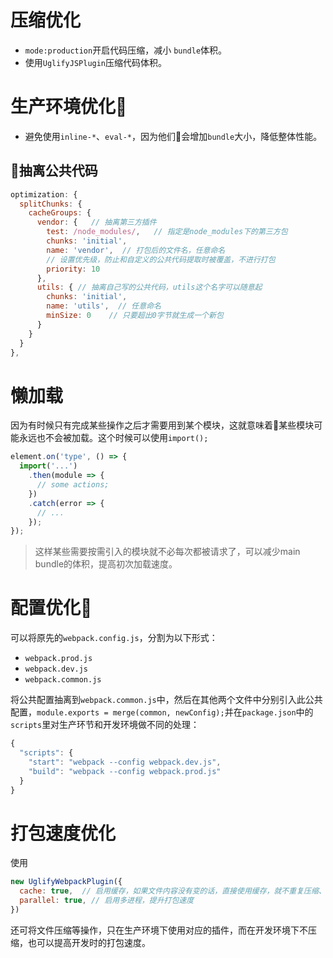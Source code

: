 # 压缩优化
+ `mode:production`开启代码压缩，减小 `bundle`体积。
+ 使用`UglifyJSPlugin`压缩代码体积。

# 生产环境优化
+ 避免使用`inline-*`、`eval-*`，因为他们会增加`bundle`大小，降低整体性能。

## 抽离公共代码
```javascript
optimization: {
  splitChunks: {
    cacheGroups: {
      vendor: {   // 抽离第三方插件
        test: /node_modules/,   // 指定是node_modules下的第三方包
        chunks: 'initial',
        name: 'vendor',  // 打包后的文件名，任意命名    
        // 设置优先级，防止和自定义的公共代码提取时被覆盖，不进行打包
        priority: 10    
      },
      utils: { // 抽离自己写的公共代码，utils这个名字可以随意起
        chunks: 'initial',
        name: 'utils',  // 任意命名
        minSize: 0    // 只要超出0字节就生成一个新包
      }
    }
  }
},
```

# 懒加载
因为有时候只有完成某些操作之后才需要用到某个模块，这就意味着某些模块可能永远也不会被加载。这个时候可以使用`import();`
```javascript
element.on('type', () => {
  import('...')
    .then(module => {
      // some actions;
    })
    .catch(error => {
      // ...
    });
});
```

> 这样某些需要按需引入的模块就不必每次都被请求了，可以减少main bundle的体积，提高初次加载速度。

# 配置优化
可以将原先的`webpack.config.js`，分割为以下形式：
+ `webpack.prod.js`
+ `webpack.dev.js`
+ `webpack.common.js`

将公共配置抽离到`webpack.common.js`中，然后在其他两个文件中分别引入此公共配置，`module.exports = merge(common, newConfig);`并在`package.json`中的`scripts`里对生产环节和开发环境做不同的处理：
```javascript
{
  "scripts": {
    "start": "webpack --config webpack.dev.js",
    "build": "webpack --config webpack.prod.js"
  }
}
```

# 打包速度优化
使用
```javascript
new UglifyWebpackPlugin({
  cache: true,  // 启用缓存，如果文件内容没有变的话，直接使用缓存，就不重复压缩、打包，进而提升速度
  parallel: true, // 启用多进程，提升打包速度
})
```

还可将文件压缩等操作，只在生产环境下使用对应的插件，而在开发环境下不压缩，也可以提高开发时的打包速度。
